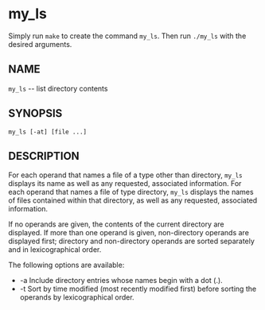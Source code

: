 # my_ls

Simply run `make` to create the command `my_ls`. Then run `./my_ls` with the desired arguments.

## NAME
`my_ls` -- list directory contents

## SYNOPSIS
`my_ls [-at] [file ...]`

## DESCRIPTION
For each operand that names a file of a type other than directory, `my_ls` displays its name as well as any requested, associated information. For each operand that names a file of type directory, `my_ls` displays the names of files contained within that directory, as well as any requested, associated information.

If no operands are given, the contents of the current directory are displayed. If more than one operand is given, non-directory operands are displayed first; directory and non-directory operands are sorted separately and in lexicographical order.

The following options are available:

- -a Include directory entries whose names begin with a dot (.).
- -t Sort by time modified (most recently modified first) before sorting the operands by lexicographical order.